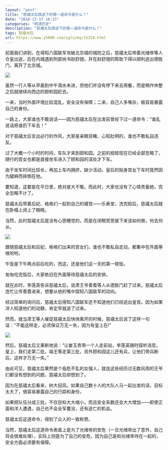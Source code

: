 ```yaml
---
layout: "post"
title: "慈禧太后西逃下的第一道命令是什么？"
date: "2018-12-17 16:15"
categories: "明清历史"
description: "慈禧太后西逃下的第一道命令是什么？"
tags: 慈禧太后
url: https://www.y5000.com/zgls/mq/15254.html
---
```






前面我们讲到，在得知八国联军攻破北京城的城防之后，慈禧太后带着光绪帝等人仓皇出逃，后在内城遇到刑部尚书赵舒翘，并在赵舒翘的帮助下得以顺利逃出德胜门，离开了北京城。

![](https://img.y5000.com/uploads/allimg/170227/1G31R3V-0.jpg)

虽然一行人等从早晨到中午滴水未进，但他们并没有停下来去用餐，而是稍作休整之后就继续向西边的颐和园赶去。

一来，当时外面环境比较混乱，安全没有保障；二来，自己人多嘴杂，极容易暴露自己的身份。

一路上，大家谁也不敢说话——因为慈禧太后在出发前曾经下过一道命令：“谁乱说话把谁扔下车去！”

对于慈禧太后言出必行的作风，大家是亲眼目睹、心知肚明的，谁也不敢私自违反。

过了大概一个小时的时间，车队才来到颐和园。之前的规矩现在已经全部忽略了，随行的宫女也都是直接坐车进入了颐和园的深处才下车。

由于坐车时间比较长，再加上车内拥挤，缺少活动，皇后的贴身宫女下车时竟然因为腿麻而摔倒在地。

要知道，这要是在平日里，绝对是大不敬。而此时，大家也没有了心情责备她，完全忽略不计了。

慈禧太后带着后妃、格格们一起到自己的寝宫——乐寿堂，洗完脸后，慈禧太后就在卧榻上闭上了眼睛。

当然，此时慈禧太后是没有心思睡觉的，而是在闭眼冥思接下来该如何做，何去何从。

![](https://img.y5000.com/uploads/allimg/170227/1G31V033-1.jpg)

跟随慈禧太后和后妃、格格们出来的宫女们，谁也不敢私自走动，都集中在外面等候吩咐。

午饭是下午两点前后吃的，而这，还是他们这一天的第一顿饭。

匆匆吃完饭后，大家依旧在外面等待慈禧太后的安排。

就在此时，李莲英告诉慈禧太后，说肃王爷善耆等人从德胜门赶了过来。慈禧太后连忙让传善耆进来，想要从他的嘴中探知八国联军的动向。

经过简单的询问后，慈禧太后得知八国联军还不知道他们已经逃出皇宫。因为如果洋人知道他们的动静，肯定早就追了过来。

然而，就当肃王等人催促慈禧太后快快离开的时候，慈禧太后说了这样一句话：“不能这样走，必须保证万无一失，因为有皇上在!”

![](https://img.y5000.com/uploads/allimg/170227/1G31Q494-2.jpg)

然后，慈禧太后又果断地说：“让崔玉贵带一个人走前站，李莲英随时探听消息，皇上、我们走第二批，端王等走第三批，另外颐和园这儿还有兵，让他们带兵断后，这样才万无一失。”

由此可见，慈禧太后果然是个临危不乱的女强人，就连这些经历过无数风雨的王爷们都没有想到的问题，慈禧太后却想到了。

因为在慈禧太后看来，树大招风。如果自己数十人的大队人马一起出发的话，目标太大了，很容易暴露自己的行踪和身份。

如果把队伍分成三批，不仅目标大大缩小，而且安全系数还会大大增加——即使正面和洋人遭遇，自己也不会全军覆没，还有逃亡的机会。

慈禧太后这道命令，得到了众人的一致称赞。

当然，慈禧太后这道命令表面上是为了光绪帝的安危（一旦光绪帝出了意外，自己将会很难处理），实际上则是为了自己的安危，因为自己是和光绪帝待在一起的，安全方面必须要有保障。
